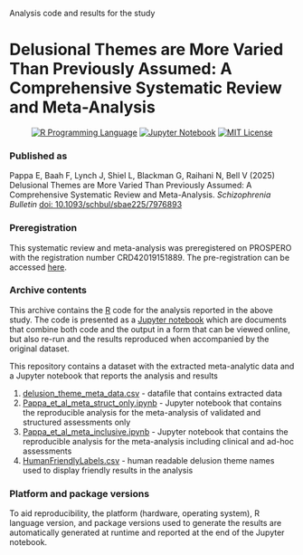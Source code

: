 Analysis code and results for the study

# Delusional Themes are More Varied Than Previously Assumed: A Comprehensive Systematic Review and Meta-Analysis

<p align="center">
	<a href="https://en.wikipedia.org/wiki/R_(programming_language)"><img
		alt="R Programming Language"
		src="https://img.shields.io/badge/Language-R-%232268BB.svg"></a>
	<a href="https://en.wikipedia.org/wiki/Project_Jupyter#Jupyter_Notebook"><img
		alt="Jupyter Notebook"
		src="https://img.shields.io/badge/Jupyter-Notebook-68B7EB"></a>
	<a href="https://opensource.org/licenses/MIT"><img
		alt="MIT License"
		src="https://img.shields.io/badge/license-MIT-blue.svg"></a>
</p>

### Published as
Pappa E, Baah F, Lynch J, Shiel L, Blackman G, Raihani N, Bell V (2025) Delusional Themes are More Varied Than Previously Assumed: A Comprehensive Systematic Review and Meta-Analysis. *Schizophrenia Bulletin* [doi: 10.1093/schbul/sbae225/7976893](https://doi.org/10.1093/schbul/sbae225)

### Preregistration
This systematic review and meta-analysis was preregistered on PROSPERO with the registration number CRD42019151889. The pre-registration can be accessed [here](https://www.crd.york.ac.uk/prospero/display_record.php?RecordID=151889).

### Archive contents
This archive contains the [R](https://en.wikipedia.org/wiki/R_(programming_language)) code for the analysis reported in the above study. The code is presented as a [Jupyter notebook](https://jupyter-notebook-beginner-guide.readthedocs.io/en/latest/what_is_jupyter.html) which are documents that combine both code and the output in a form that can be viewed online, but also re-run and the results reproduced when accompanied by the original dataset.

This repository contains a dataset with the extracted meta-analytic data and a Jupyter notebook that reports the analysis and results

1.  [delusion_theme_meta_data.csv](https://github.com/ElisavetPappa/delusion_theme_meta/blob/main/delusion_theme_meta_data.csv) - datafile that contains extracted data
2.  [Pappa_et_al_meta_struct_only.ipynb](https://github.com/ElisavetPappa/delusion_theme_meta/blob/main/Pappa_et_al_meta_struct_only.ipynb) - Jupyter notebook that contains the reproducible analysis for the meta-analysis of validated and structured assessments only
3.  [Pappa_et_al_meta_inclusive.ipynb](https://github.com/ElisavetPappa/delusion_theme_meta/blob/main/Pappa_et_al_meta_inclusive.ipynb) - Jupyter notebook that contains the reproducible analysis for the meta-analysis including clinical and ad-hoc assessments
4.  [HumanFriendlyLabels.csv](https://github.com/ElisavetPappa/delusion_theme_meta/blob/main/HumanFriendlyLabels.csv) - human readable delusion theme names used to display friendly results in the analysis

### Platform and package versions

To aid reproducibility, the platform (hardware, operating system), R language version, and package versions used to generate the results are automatically generated at runtime and reported at the end of the Jupyter notebook.
